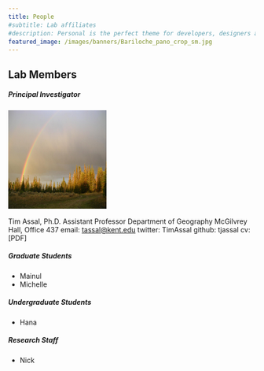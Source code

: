 ```yaml
---
title: People
#subtitle: Lab affiliates
#description: Personal is the perfect theme for developers, designers and other creatives.
featured_image: /images/banners/Bariloche_pano_crop_sm.jpg
---
```


## Lab Members

##### Principal Investigator 

<img class="img-circle img-responsive img-center" src="/images/teampic/LM-rainbow.JPG" alt="" height="200" width="200">

Tim Assal, Ph.D.
Assistant Professor
Department of Geography
McGilvrey Hall, Office 437
email: tassal@kent.edu
twitter: TimAssal
github: tjassal
cv: [PDF]

##### Graduate Students 

* Mainul
* Michelle

##### Undergraduate Students 

* Hana

##### Research Staff 

* Nick 




